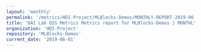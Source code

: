 ```yaml
---
layout: 'monthly'
permalink: '/metrics/HDI-Project/MLBlocks-Demos/MONTHLY-REPORT-2019-06-01/'
title: 'DAI Lab OSS Metrics Metrics report for MLBlocks-Demos | MONTHLY-REPORT-2019-06-01'
organization: 'HDI-Project'
repository: 'MLBlocks-Demos'
current_date: '2019-06-01'
---
```

